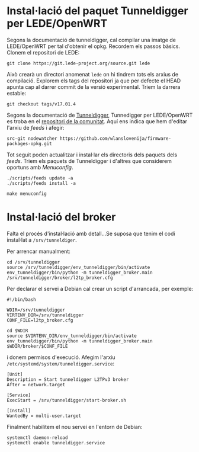 # Instal·lació del paquet Tunneldigger per LEDE/OpenWRT

Segons la documentació de tunneldigger, cal compilar una imatge de LEDE/OpenWRT per tal d'obtenir el opkg. Recordem els passos bàsics. Clonem el repositori de LEDE:
```
git clone https://git.lede-project.org/source.git lede
```
Això crearà un directori anomenat `lede` on hi tindrem tots els arxius de compilació. Explorem els tags del repositori ja que per defecte el HEAD apunta cap al darrer commit de la versió experimental. Triem la darrera estable:
```
git checkout tags/v17.01.4
```
Segons la documentació de [Tunneldigger](https://github.com/wlanslovenija/tunneldigger), Tunnedigger per LEDE/OpenWRT es troba en el [repositori de la comunitat](https://github.com/wlanslovenija/firmware-packages-opkg). Aquí ens indica que hem d'editar l'arxiu de *feeds* i afegir:
```
src-git nodewatcher https://github.com/wlanslovenija/firmware-packages-opkg.git
```
Tot seguit poden actualitzar i instal·lar els directoris dels paquets dels *feeds*. Triem els paquets de Tunneldigger i d'altres que considerem oportuns amb *Menuconfig*.
```
./scripts/feeds update -a
./scripts/feeds install -a

make menuconfig
```

# Instal·lació del broker
Falta el procés d'instal·lació amb detall...Se suposa que tenim el codi instal·lat a `/srv/tunneldiger`.

Per arrencar manualment:
```
cd /srv/tunneldigger
source /srv/tunneldigger/env_tunneldigger/bin/activate
env_tunneldigger/bin/python -m tunneldigger_broker.main /srv/tunneldigger/broker/l2tp_broker.cfg

```

Per declarar el servei a Debian cal crear un script d'arrancada, per exemple:
```
#!/bin/bash

WDIR=/srv/tunneldigger
VIRTENV_DIR=/srv/tunneldigger
CONF_FILE=l2tp_broker.cfg

cd $WDIR
source $VIRTENV_DIR/env_tunneldigger/bin/activate
env_tunneldigger/bin/python -m tunneldigger_broker.main $WDIR/broker/$CONF_FILE
```
i donem permisos d'execució. Afegim l'arxiu `/etc/systemd/system/tunneldigger.service`:
```
[Unit]
Description = Start tunneldigger L2TPv3 broker
After = network.target

[Service]
ExecStart = /srv/tunneldigger/start-broker.sh

[Install]
WantedBy = multi-user.target
```
Finalment habilitem el nou servei en l'entorn de Debian:
```
systemctl daemon-reload
systemctl enable tunneldigger.service
```
